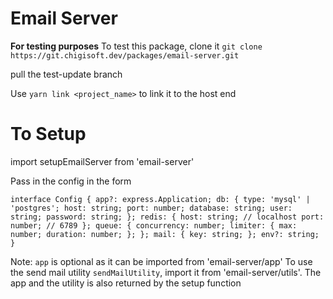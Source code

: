 # Email Server

**For testing purposes**
To test this package, clone it
`git clone https://git.chigisoft.dev/packages/email-server.git`

pull the test-update branch

Use `yarn link <project_name>` to link it to the host end

# To Setup

import setupEmailServer from 'email-server'

Pass in the config in the form

``
interface Config {
  app?: express.Application;
  db: {
    type: 'mysql' | 'postgres';
    host: string;
    port: number;
    database: string;
    user: string;
    password: string;
  };
  redis: {
    host: string; // localhost
    port: number; // 6789
  };
  queue: {
    concurrency: number;
    limiter: {
      max: number;
      duration: number;
    };
  };
  mail: {
    key: string;
  };
  env?: string;
}
``

Note: `app` is optional as it can be imported from 'email-server/app'
To use the send mail utility `sendMailUtility`, import it from 'email-server/utils'.
The app and the utility is also returned by the setup function
